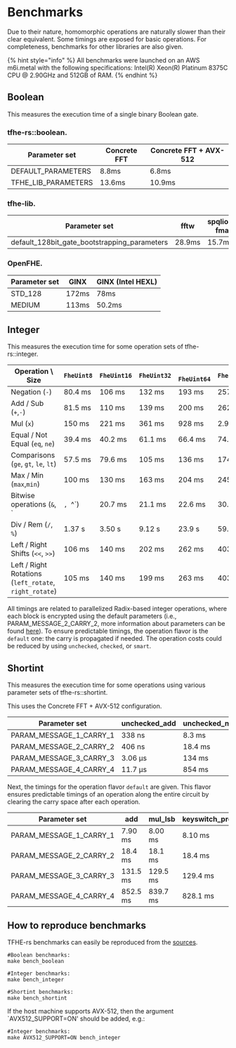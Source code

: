 # Benchmarks

Due to their nature, homomorphic operations are naturally slower than their clear equivalent. Some timings are exposed for basic operations. For completeness, benchmarks for other libraries are also given.

{% hint style="info" %}
All benchmarks were launched on an AWS m6i.metal with the following specifications: Intel(R) Xeon(R) Platinum 8375C CPU @ 2.90GHz and 512GB of RAM.
{% endhint %}

## Boolean

This measures the execution time of a single binary Boolean gate.

### tfhe-rs::boolean.

| Parameter set         | Concrete FFT | Concrete FFT + AVX-512 |
| --------------------- | ------------ | ---------------------- |
| DEFAULT\_PARAMETERS   | 8.8ms        | 6.8ms                  |
| TFHE\_LIB\_PARAMETERS | 13.6ms       | 10.9ms                 |

### tfhe-lib.

| Parameter set                                    | fftw   | spqlios-fma |
| ------------------------------------------------ | ------ | ----------- |
| default\_128bit\_gate\_bootstrapping\_parameters | 28.9ms | 15.7ms      |

### OpenFHE.

| Parameter set | GINX  | GINX (Intel HEXL) |
| ------------- | ----- | ----------------- |
| STD\_128      | 172ms | 78ms              |
| MEDIUM        | 113ms | 50.2ms            |


## Integer
This measures the execution time for some operation sets of tfhe-rs::integer.

| Operation \ Size                                       | `FheUint8` | `FheUint16` | `FheUint32` | ` FheUint64` | `FheUint128` | `FheUint256` |
|--------------------------------------------------------|------------|-------------|-------------|--------------|--------------|--------------|
| Negation (`-`)                                         | 80.4 ms    | 106 ms      | 132 ms      | 193 ms       | 257 ms       | 348 ms       |
| Add / Sub (`+`,`-`)                                    | 81.5 ms    | 110 ms      | 139 ms      | 200 ms       | 262 ms       | 355 ms       |
| Mul (`x`)                                              | 150 ms     | 221 ms      | 361 ms      | 928 ms       | 2.90 s       | 10.97 s      |
| Equal / Not Equal (`eq`, `ne`)                         | 39.4 ms    | 40.2 ms     | 61.1 ms     | 66.4 ms      | 74.5 ms      | 85.7 ms      |
| Comparisons  (`ge`, `gt`, `le`, `lt`)                  | 57.5 ms    | 79.6 ms     | 105 ms      | 136 ms       | 174 ms       | 219 ms       |
| Max / Min   (`max`,`min`)                                | 100 ms     | 130 ms      | 163 ms      | 204 ms       | 245 ms       | 338 ms       |
| Bitwise operations (`&`, `|`, `^`)                     | 20.7 ms    | 21.1 ms     | 22.6 ms     | 30.2 ms      | 34.1 ms      | 42.1 ms      |
| Div / Rem  (`/`, `%`)                                  | 1.37 s     | 3.50 s      | 9.12 s      | 23.9 s       | 59.9 s       | 149.2 s      |
| Left / Right Shifts (`<<`, `>>`)                       | 106 ms     | 140 ms      | 202 ms      | 262 ms       | 403 ms       | 827 ms       |
| Left / Right Rotations (`left_rotate`, `right_rotate`) | 105 ms     | 140 ms      | 199 ms      | 263 ms       | 403 ms       | 829 ms       |



All timings are related to parallelized Radix-based integer operations, where each block is encrypted using the default parameters (i.e., PARAM\_MESSAGE\_2\_CARRY\_2, more information about parameters can be found [here](../fine_grained_api/shortint/parameters.md)).
To ensure predictable timings, the operation flavor is the `default` one: the carry is propagated if needed. The operation costs could be reduced by using `unchecked`, `checked`, or `smart`.


## Shortint
This measures the execution time for some operations using various parameter sets of tfhe-rs::shortint.

This uses the Concrete FFT + AVX-512 configuration.

| Parameter set               | unchecked\_add | unchecked\_mul\_lsb | keyswitch\_programmable\_bootstrap |
|-----------------------------|----------------|---------------------|------------------------------------|
| PARAM\_MESSAGE\_1\_CARRY\_1 | 338 ns         | 8.3 ms              | 8.1 ms                             |
| PARAM\_MESSAGE\_2\_CARRY\_2 | 406 ns         | 18.4 ms             | 18.4 ms                            |
| PARAM\_MESSAGE\_3\_CARRY\_3 | 3.06 µs        | 134 ms              | 129.4 ms                           |
| PARAM\_MESSAGE\_4\_CARRY\_4 | 11.7 µs        | 854 ms              | 828.1 ms                           |

Next, the timings for the operation flavor `default` are given. This flavor ensures predictable timings of an operation along the entire circuit by clearing the carry space after each operation.

| Parameter set               |            add |        mul\_lsb     | keyswitch\_programmable\_bootstrap |
| --------------------------- | -------------- | ------------------- | ---------------------------------- |
| PARAM\_MESSAGE\_1\_CARRY\_1 | 7.90 ms        | 8.00 ms             | 8.10 ms                            |
| PARAM\_MESSAGE\_2\_CARRY\_2 | 18.4 ms        | 18.1 ms             | 18.4 ms                            |
| PARAM\_MESSAGE\_3\_CARRY\_3 | 131.5 ms       | 129.5 ms            | 129.4 ms                           |
| PARAM\_MESSAGE\_4\_CARRY\_4 | 852.5 ms       | 839.7 ms            | 828.1 ms                           |

## How to reproduce benchmarks

TFHE-rs benchmarks can easily be reproduced from the [sources](https://github.com/zama-ai/tfhe-rs).

```shell
#Boolean benchmarks:
make bench_boolean

#Integer benchmarks:
make bench_integer

#Shortint benchmarks:
make bench_shortint
```

If the host machine supports AVX-512, then the argument `AVX512_SUPPORT=ON' should be added, e.g.:

```shell
#Integer benchmarks:
make AVX512_SUPPORT=ON bench_integer
```




